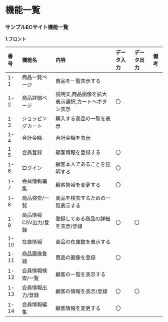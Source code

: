 # 機能一覧
### サンプルECサイト機能一覧
**1.フロント**

|番号|機能名|内容|データ入力|データ出力|備考|
|:---|:---|:---|:---|:----|:---|
|1-1|商品一覧ページ|商品を一覧表示する||||
|1-2|商品詳細ページ|説明文,商品画像を拡大表示選択,カートへボタン表示|〇|||
|1-3|ショッピングカート|購入する商品の一覧を表示||||
|1-4|合計金額|合計金額を表示||||
|1-5|会員登録|顧客情報を登録する|〇|||
|1-6|ログイン|顧客本人であることを証明する|〇|||
|1-7|会員情報編集|顧客情報を変更する|〇|||
|1-8|商品検索/一覧|商品を検索するための一覧表示する||||
|1-9|商品情報CSV出力/登録|登録してある商品の詳細を表示/登録|〇|〇||
|1-10|在庫情報|商品の在庫数を表示する||||
|1-11|商品画像登録|商品の画像を登録|〇|||
|1-12|会員情報検索/一覧|顧客の一覧を表示する||||
|1-13|会員情報出力/登録|顧客の情報を表示/登録|〇|〇||
|1-14|会員情報編集|顧客情報を変更する|〇|||
